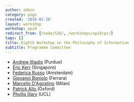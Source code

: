 ```yaml
---
author: admin
category: page
created: '2016-01-26'
layout: workshop
workshop: wpi8
redirect_from: [/node/526/, /workshops/wpi8/pc/]
tags: []
title: Eighth Workshop on the Philosophy of Information
subtitle: Programme Committee
---
```


  * [Andrew Illiadis](https://purdue.academia.edu/AndrewIliadis) (Purdue)
  * [Eric Kerr](https://nus.academia.edu/EricTKerr) (Singapore)
  * [Federica Russo](https://russofederica.wordpress.com) (Amsterdam)
  * [Giovanni Boniolo](http://docente.unife.it/giovanni.boniolo) (Ferrara)
  * [Marcello D'Agostino](https://unimi.academia.edu/MarcelloDAgostino) (Milan)
  * [Patrick Allo](http://www.logicandinformation.be)[ ](https://duke.academia.edu/OrlinVakarelov)(Oxford)
  * [Phyllis Illary](https://iris.ucl.ac.uk/iris/browse/profile?upi=PKILL68) (UCL)

